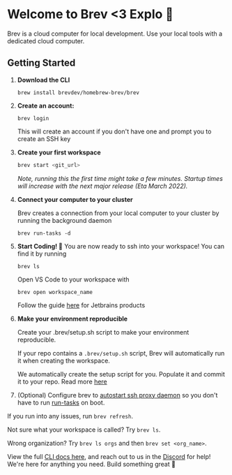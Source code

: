 # Welcome to Brev <3 Explo 🤙
Brev is a cloud computer for local development. Use your local tools with a dedicated cloud computer.

##  Getting Started

1.  **Download the CLI**

    ```
    brew install brevdev/homebrew-brev/brev
    ```


2. **Create an account:** 
    
    ```
    brev login
    ```
    This will create an account if you don't have one and prompt you to create an SSH key 


3. **Create your first workspace**
    ```zsh
    brev start <git_url>
    ```
    *Note, running this the first time might take a few minutes. Startup times will increase with the next major release (Eta March 2022).*


4. **Connect your computer to your cluster**

    Brev creates a connection from your local computer to your cluster by running the background daemon

    ```
    brev run-tasks -d
    ```

5. **Start Coding! 🤙**
    You are now ready to ssh into your workspace! You can find it by running

    ```
    brev ls
    ```

    Open VS Code to your workspace with 
    
    ```
    brev open workspace_name
    ```

    Follow the guide [here](/howto/connect-via-jetbrains/) for Jetbrains products

    
6. **Make your environment reproducible**

    Create your .brev/setup.sh script to make your environment reproducible. 

    If your repo contains a `.brev/setup.sh` script, Brev will automatically run it when creating the workspace.

    
    We automatically create the setup script for you. Populate it and commit it to your repo. Read more [here](/reference/dot-brev-setup-script/)

7. (Optional) Configure brev to [autostart ssh proxy daemon](/howto/configure-ssh-proxy-daemon-at-boot/) so you don't have to run [run-tasks](/reference/brev-cli#run-tasks) on boot.

If you run into any issues, run `brev refresh`.

Not sure what your workspace is called? Try `brev ls`.

Wrong organization? Try `brev ls orgs` and then `brev set <org_name>`.

View the full [CLI docs here](/reference/brev-cli), and reach out to us in the [Discord](https://discord.gg/NVDyv7TUgJ) for help! We're here for anything you need. Build something great 🤙
